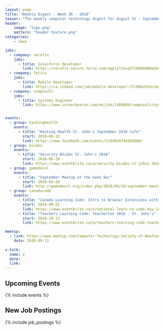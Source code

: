 ```yaml
---
layout: page
title: "Weekly Digest - Week 36 - 2018"
teaser: "The weekly computer technology digest for August 31 - September 6, 2018"
header:
    image: "logo.png"
    pattern: "header-texture.png"
categories:
    - news

jobs:
  - company: verafin
    jobs:
      - title: Salesforce Developer
        link: https://verafin.secure.force.com/apply?id=a17C000000BeCHrIAN
  - company: fytics
    jobs:
      - title: Mobile Developer
        link: https://ca.indeed.com/job/mobile-developer-2fc00b201dc3eaf8
  - company: compusult
    jobs:
      - title: Systems Engineer
        link: https://www.careerbeacon.com/en/job/1488869/compusult/systems-engineer/mount-pearl


events:
  - group: hackinghealth
    events:
      - title: "Hacking Health St. John's September 2018 Cafe"
        start: 2018-09-12
        link: https://www.facebook.com/events/2194034744205860/
  - group: bsides
    events:
      - title: "Security BSides St. John's 2018"
        start: 2018-09-20
        link: https://www.eventbrite.ca/e/security-bsides-st-johns-2018-tickets-48694332058
  - group: gamedevnl
    events:
      - title: "September Meetup at the Geek Bar"
        start: 2018-09-20
        link: http://gamedevnl.org/index.php/2018/08/29/september-meetup-at-the-geek-bar/
  - group: canadacode
    events:
      - title: "Canada Learning Code: Intro to Browser Extensions with JavaScript"
        start: 2018-09-22
        link: https://www.eventbrite.ca/e/national-learn-to-code-day-intro-to-browser-extensions-with-javascript-st-johns-registration-48620051884?aff=es2
      - title: "Teachers Learning Code: TeacherCon 2018 - St. John's"
        start: 2018-10-13
        link: https://www.eventbrite.ca/e/teachers-learning-code-teachercon-2018-st-johns-registration-49195625440

meetup:
  - link: https://www.meetup.com/Computer-Technology-Society-of-Newfoundland-and-Labrador/events/rpdzmpyxmbrb/
    date: 2018-09-13
  
x-talk:
  name: z
  date: 
  link: 
---
```


## Upcoming Events
{% include events %}

## New Job Postings
{% include job_postings %}
